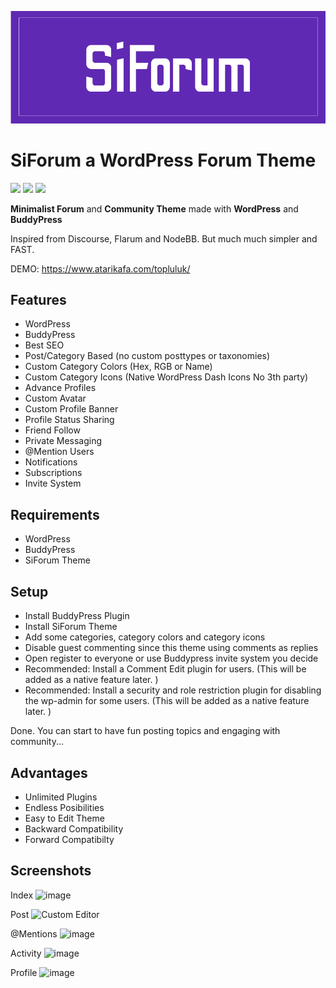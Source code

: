 ![](https://raw.githubusercontent.com/sinanisler/sinanisler/master/img/siforum.png)


# SiForum a WordPress Forum Theme 
![](https://img.shields.io/badge/Status-Beta_Release-orange.svg)
![](https://img.shields.io/badge/License-GPL-green.svg)
![](https://img.shields.io/badge/Version-0.1-lightblue.svg)



**Minimalist Forum** and **Community Theme** made with **WordPress** and **BuddyPress**

Inspired from Discourse, Flarum and NodeBB. But much much simpler and FAST.


DEMO: https://www.atarikafa.com/topluluk/

## Features
 
- WordPress
- BuddyPress
- Best SEO 
- Post/Category Based (no custom posttypes or taxonomies)
- Custom Category Colors (Hex, RGB or Name)
- Custom Category Icons (Native WordPress Dash Icons No 3th party)
- Advance Profiles
- Custom Avatar
- Custom Profile Banner
- Profile Status Sharing 
- Friend Follow
- Private Messaging
- @Mention Users
- Notifications
- Subscriptions
- Invite System 


## Requirements

- WordPress
- BuddyPress
- SiForum Theme


## Setup

- Install BuddyPress Plugin
- Install SiForum Theme
- Add some categories, category colors and category icons
- Disable guest commenting since this theme using comments as replies
- Open register to everyone or use Buddypress invite system you decide
- Recommended: Install a Comment Edit plugin for users. (This will be added as a native feature later. )
- Recommended: Install a security and role restriction plugin for disabling the wp-admin for some users. (This will be added as a native feature later. )


Done. You can start to have fun posting topics and engaging with community...


## Advantages
- Unlimited Plugins
- Endless Posibilities 
- Easy to Edit Theme
- Backward Compatibility
- Forward Compatibilty




## Screenshots

Index
![image](https://user-images.githubusercontent.com/1686324/169101872-89df1396-f50e-4b2a-883b-7a5349285155.png)

Post
![Custom Editor](https://user-images.githubusercontent.com/1686324/168934187-949246dd-6b25-48ed-8c79-d814de178c0b.png)

@Mentions
![image](https://user-images.githubusercontent.com/1686324/169062414-58d1d427-4d73-4f5c-b419-43f6d1e37352.png)

Activity 
![image](https://user-images.githubusercontent.com/1686324/169060592-f96a4b27-6857-4ecc-bfde-dc4fd8855e3d.png)

Profile 
![image](https://user-images.githubusercontent.com/1686324/169060860-5ee057ea-1e8a-463f-afab-2d860565d070.png)

